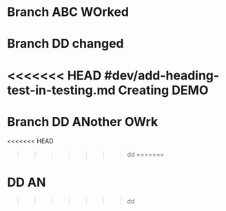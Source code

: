 # Branch ABC WOrked

# Branch DD changed

<<<<<<< HEAD
#dev/add-heading-test-in-testing.md Creating DEMO
=======
# Branch DD ANother OWrk
<<<<<<< HEAD
>>>>>>> dd
=======

# DD AN
>>>>>>> dd
